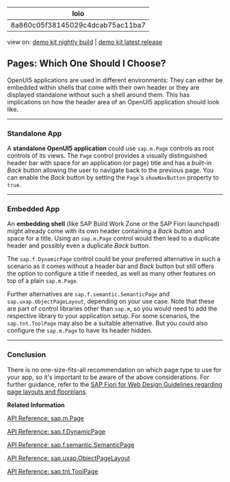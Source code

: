 <!-- loio8a860c05f38145029c4dcab75ac11ba7 -->

| loio |
| -----|
| 8a860c05f38145029c4dcab75ac11ba7 |

<div id="loio">

view on: [demo kit nightly build](https://sdk.openui5.org/nightly/#/topic/8a860c05f38145029c4dcab75ac11ba7) | [demo kit latest release](https://sdk.openui5.org/topic/8a860c05f38145029c4dcab75ac11ba7)</div>

## Pages: Which One Should I Choose?

OpenUI5 applications are used in different environments: They can either be embedded within shells that come with their own header or they are displayed standalone without such a shell around them. This has implications on how the header area of an OpenUI5 application should look like.

***

<a name="loio8a860c05f38145029c4dcab75ac11ba7__section_s33_lmb_ffb"/>

### Standalone App

A **standalone OpenUI5 application** could use `sap.m.Page` controls as root controls of its views. The `Page` control provides a visually distinguished header bar with space for an application \(or page\) title and has a built-in *Back* button allowing the user to navigate back to the previous page. You can enable the *Back* button by setting the `Page`'s `showNavButton` property to `true`.

***

<a name="loio8a860c05f38145029c4dcab75ac11ba7__section_dtc_x2m_3fb"/>

### Embedded App

An **embedding shell** \(like SAP Build Work Zone or the SAP Fiori launchpad\) might already come with its own header containing a *Back* button and space for a title. Using an `sap.m.Page` control would then lead to a duplicate header and possibly even a duplicate *Back* button.

The `sap.f.DynamicPage` control could be your preferred alternative in such a scenario as it comes without a header bar and *Back* button but still offers the option to configure a title if needed, as well as many other features on top of a plain `sap.m.Page`.

Further alternatives are `sap.f.semantic.SemanticPage` and `sap.uxap.ObjectPageLayout`, depending on your use case. Note that these are part of control libraries other than `sap.m`, so you would need to add the respective library to your application setup. For some scenarios, the `sap.tnt.ToolPage` may also be a suitable alternative. But you could also configure the `sap.m.Page` to have its header hidden.

***

<a name="loio8a860c05f38145029c4dcab75ac11ba7__section_pln_lng_ldc"/>

### Conclusion

There is no one-size-fits-all recommendation on which page type to use for your app, so it's important to be aware of the above considerations. For further guidance, refer to the [SAP Fiori for Web Design Guidelines regarding page layouts and floorplans](https://experience.sap.com/fiori-design-web/floorplan-overview/).

**Related Information**  


[API Reference: sap.m.Page](https://sdk.openui5.org/api/sap.m.Page)

[API Reference: sap.f.DynamicPage](https://sdk.openui5.org/api/sap.f.DynamicPage)

[API Reference: sap.f.semantic.SemanticPage](https://sdk.openui5.org/api/sap.f.semantic.SemanticPage)

[API Reference: sap.uxap.ObjectPageLayout](https://sdk.openui5.org/api/sap.uxap.ObjectPageLayout)

[API Reference: sap.tnt.ToolPage](https://sdk.openui5.org/api/sap.tnt.ToolPage)


